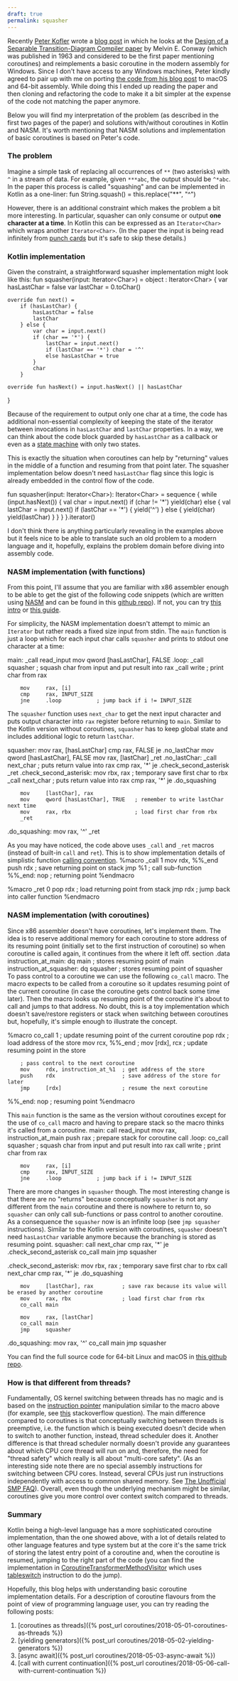 ```yaml
---
draft: true 
permalink: squasher
---
```


Recently [Peter Kofler] wrote a [blog post] in which he looks at the [Design of a Separable Transition-Diagram Compiler paper][the-paper] by Melvin E. Conway (which was published in 1963 and considered to be the first paper mentioning coroutines) and reimplements a basic coroutine in the modern assembly for Windows. Since I don't have access to any Windows machines, Peter kindly agreed to pair up with me on porting [the code from his blog post][the code] to macOS and 64-bit assembly. While doing this I ended up reading the paper and then cloning and refactoring the code to make it a bit simpler at the expense of the code not matching the paper anymore.

Below you will find my interpretation of the problem (as described in the first two pages of the paper) and solutions with/without coroutines in Kotlin and NASM. It's worth mentioning that NASM solutions and implementation of basic coroutines is based on Peter's code.

### The problem
Imagine a simple task of replacing all occurrences of `**` (two asterisks) with `^` in a stream of data. For example, given `***abc`, the output should be `^*abc`. In the paper this process is called "squashing" and can be implemented in Kotlin as a one-liner: 
<kotlin>
fun String.squash() = this.replace("**", "^")
</kotlin>

However, there is an additional constraint which makes the problem a bit more interesting. In particular, squasher can only consume or output **one character at a time**. In Kotlin this can be expressed as an `Iterator<Char>` which wraps another `Iterator<Char>`. (In the paper the input is being read infinitely from [punch cards] but it's safe to skip these details.) 

### Kotlin implementation
Given the constraint, a straightforward squasher implementation might look like this:
<kotlin>
fun squasher(input: Iterator&lt;Char&gt;) = object : Iterator&lt;Char&gt; {
    var hasLastChar = false
    var lastChar = 0.toChar()
 
    override fun next() =
        if (hasLastChar) {
            hasLastChar = false
            lastChar
        } else {
            var char = input.next()
            if (char == '*') {
                lastChar = input.next()
                if (lastChar == '*') char = '^'
                else hasLastChar = true
            }
            char
        }

    override fun hasNext() = input.hasNext() || hasLastChar
}
</kotlin>

Because of the requirement to output only one char at a time, the code has additional non-essential complexity of keeping the state of the iterator between invocations in `hasLastChar` and `lastChar` properties. In a way, we can think about the code block guarded by `hasLastChar` as a callback or even as a [state machine] with only two states. 

This is exactly the situation when coroutines can help by "returning" values in the middle of a function and resuming from that point later. The squasher implementation below doesn't need `hasLastChar` flag since this logic is already embedded in the control flow of the code. 

<kotlin>
fun squasher(input: Iterator&lt;Char&gt;): Iterator&lt;Char&gt; = sequence {
    while (input.hasNext()) {
        val char = input.next()
        if (char != '*') yield(char)
        else {
            val lastChar = input.next()
            if (lastChar == '*') {
                yield('^')
            } else {
                yield(char)
                yield(lastChar)
            }
        }
    }
}.iterator()
</kotlin>

I don't think there is anything particularly revealing in the examples above but it feels nice to be able to translate such an old problem to a modern language and it, hopefully, explains the problem domain before diving into assembly code.


### NASM implementation (with functions)
From this point, I'll assume that you are familiar with x86 assembler enough to be able to get the gist of the following code snippets (which are written using [NASM] and can be found in this [github repo][github-squasher]). If not, you can try [this intro][x86asm-guide-1] or [this guide][x86asm-guide-2].

For simplicity, the NASM implementation doesn't attempt to mimic an `Iterator` but rather reads a fixed size input from stdin.
The `main` function is just a loop which for each input char calls `squasher` and prints to stdout one character at a time:

<x86asm>
main:
        _call   read_input
        mov     qword [hasLastChar], FALSE
.loop:
        _call   squasher        ; squash char from input and put result into rax
        _call   write           ; print char from rax

        mov     rax, [i]
        cmp     rax, INPUT_SIZE 
        jne     .loop           ; jump back if i != INPUT_SIZE 
</x86asm>

The `squasher` function uses `next_char` to get the next input character and puts output character into `rax` register before returning to `main`. Similar to the Kotlin version without coroutines, `squasher` has to keep global state and includes additional logic to return `lastChar`.

<x86asm>
squasher:
        mov     rax, [hasLastChar]
        cmp     rax, FALSE
        je      .no_lastChar
        mov     qword [hasLastChar], FALSE
        mov     rax, [lastChar]
        _ret
.no_lastChar:
        _call   next_char                   ; puts return value into rax
        cmp     rax, '*'
        je     .check_second_asterisk
        _ret
.check_second_asterisk:
        mov     rbx, rax                    ; temporary save first char to rbx
        _call   next_char                   ; puts return value into rax
        cmp     rax, '*'
        je      .do_squashing

        mov     [lastChar], rax
        mov     qword [hasLastChar], TRUE   ; remember to write lastChar next time
        mov     rax, rbx                    ; load first char from rbx
        _ret
.do_squashing:
        mov     rax, '^'
        _ret
</x86asm>

As you may have noticed, the code above uses `_call` and `_ret` macros (instead of built-in `call` and `ret`). This is to show implementation details of simplistic function [calling convention].
<x86asm>
%macro _call 1
        mov     rdx, %%_end
        push    rdx         ; save returning point on stack
        jmp     %1          ; call sub-function
%%_end: nop                 ; returning point
%endmacro

%macro _ret 0
        pop     rdx         ; load returning point from stack
        jmp     rdx         ; jump back into caller function
%endmacro
</x86asm>


### NASM implementation (with coroutines)
Since x86 assembler doesn't have coroutines, let's implement them. The idea is to reserve additional memory for each coroutine to store address of its resuming point (initially set to the first instruction of coroutine) so when coroutine is called again, it continues from the where it left off.
<x86asm>
section .data
instruction_at_main:       dq    main     ; stores resuming point of main
instruction_at_squasher:   dq    squasher ; stores resuming point of squasher
</x86asm>
To pass control to a coroutine we can use the following `co_call` macro. The macro expects to be called from a coroutine so it updates resuming point of the current coroutine (in case the coroutine gets control back some time later). Then the macro looks up resuming point of the coroutine it's about to call and jumps to that address. No doubt, this is a toy implementation which doesn't save/restore registers or stack when switching between coroutines but, hopefully, it's simple enough to illustrate the concept.

<x86asm>
%macro co_call 1
        ; update resuming point of the current coroutine
        pop     rdx                     ; load address of the store
        mov     rcx, %%_end             ;
        mov     [rdx], rcx              ; update resuming point in the store

        ; pass control to the next coroutine
        mov     rdx, instruction_at_%1  ; get address of the store
        push    rdx                     ; save address of the store for later
        jmp     [rdx]                   ; resume the next coroutine

%%_end: nop                             ; resuming point
%endmacro
</x86asm>

This `main` function is the same as the version without coroutines except for the use of `co_call` macro and having to prepare stack so the macro thinks it's called from a coroutine.
<x86asm>
main:
        call    read_input
        mov     rax, instruction_at_main
        push    rax             ; prepare stack for coroutine call
.loop:
        co_call squasher        ; squash char from input and put result into rax
        call    write           ; print char from rax

        mov     rax, [i]
        cmp     rax, INPUT_SIZE 
        jne     .loop           ; jump back if i != INPUT_SIZE
</x86asm>

There are more changes in `squasher` though. The most interesting change is that there are no "returns" because conceptually `squasher` is not any different from the `main` coroutine and there is nowhere to return to, so `squasher` can only call sub-functions or pass control to another coroutine. As a consequence the `squasher` now is an infinite loop (see `jmp squasher` instructions). Similar to the Kotlin version with coroutines, `squasher` doesn't need `hasLastChar` variable anymore because the branching is stored as resuming point.
<x86asm>
squasher:
        call    next_char
        cmp     rax, '*'
        je     .check_second_asterisk
        co_call main
        jmp     squasher

.check_second_asterisk:
        mov     rbx, rax                ; temporary save first char to rbx
        call    next_char
        cmp     rax, '*'
        je      .do_squashing

        mov     [lastChar], rax         ; save rax because its value will be erased by another coroutine
        mov     rax, rbx                ; load first char from rbx
        co_call main

        mov     rax, [lastChar]
        co_call main
        jmp     squasher

.do_squashing:
        mov     rax, '^'
        co_call main
        jmp     squasher
</x86asm>

You can find the full source code for 64-bit Linux and macOS in [this github repo][github-squasher].

### How is that different from threads?
Fundamentally, OS kernel switching between threads has no magic and is based on the [instruction pointer] manipulation similar to the macro above (for example, see [this][kernel-switch] stackoverflow question). The main difference compared to coroutines is that conceptually switching between threads is preemptive, i.e. the function which is being executed doesn't decide when to switch to another function, instead, thread scheduler does it. Another difference is that thread scheduler normally doesn't provide any guarantees about which CPU core thread will run on and, therefore, the need for "thread safety" which really is all about "multi-core safety". (As an interesting side note there are no special assembly instructions for switching between CPU cores. Instead, several CPUs just run instructions independently with access to common shared memory. See [The Unofficial SMP FAQ]). Overall, even though the underlying mechanism might be similar, coroutines give you more control over context switch compared to threads.

### Summary
Kotlin being a high-level language has a more sophisticated coroutine implementation, than the one showed above, with a lot of details related to other language features and type system but at the core it's the same trick of storing the latest entry point of a coroutine and, when the coroutine is resumed, jumping to the right part of the code (you can find the implementation in [CoroutineTransformerMethodVisitor] which uses [tableswitch] instruction to do the jump). 

Hopefully, this blog helps with understanding basic coroutine implementation details. For a description of coroutine flavours from the point of view of programming language user, you can try reading the following posts:
1. [coroutines as threads]({% post_url coroutines/2018-05-01-coroutines-as-threads %})
2. [yielding generators]({% post_url coroutines/2018-05-02-yielding-generators %})
3. [async await]({% post_url coroutines/2018-05-03-async-await %})
4. [call with current continuation]({% post_url coroutines/2018-05-06-call-with-current-continuation %})


[Peter Kofler]: https://twitter.com/codecopkofler
[blog post]: http://blog.code-cop.org/2020/06/conways-squasher-coroutine.html
[the-paper]: http://www.melconway.com/Home/pdf/compiler.pdf
[the code]: https://github.com/codecop/Conways-Squasher-Coroutine
[punch cards]: https://en.wikipedia.org/wiki/Punched_card
[state machine]: https://en.wikipedia.org/wiki/Finite-state_machine
[x86asm-guide-1]: https://www.nayuki.io/page/a-fundamental-introduction-to-x86-assembly-programming
[x86asm-guide-2]: https://www.cs.virginia.edu/~evans/cs216/guides/x86.html
[calling convention]: https://en.wikipedia.org/wiki/X86_calling_conventions
[nasm]: https://nasm.us
[github-squasher]: https://github.com/dkandalov/squasher
[instruction pointer]: https://en.wikipedia.org/wiki/Program_counter
[kernel-switch]: https://stackoverflow.com/questions/6525905/how-does-scheduleswitch-to-functions-from-linux-kernel-actually-work
[The Unofficial SMP FAQ]: https://code-examples.net/en/q/6669e
[tableswitch]: https://docs.oracle.com/javase/specs/jvms/se11/html/jvms-6.html#jvms-6.5.tableswitch
[CoroutineTransformerMethodVisitor]: https://github.com/JetBrains/kotlin/blob/v1.3.72/compiler/backend/src/org/jetbrains/kotlin/codegen/coroutines/CoroutineTransformerMethodVisitor.kt#L161
